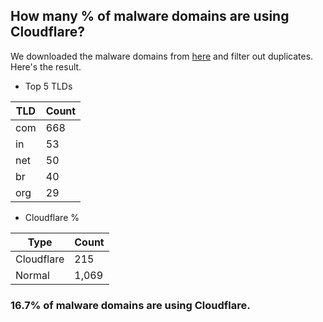 ## How many % of malware domains are using Cloudflare?


We downloaded the malware domains from [here](https://urlhaus.abuse.ch) and filter out duplicates.
Here's the result.


[//]: # (start replacement)


- Top 5 TLDs

| TLD | Count |
| --- | --- |
| com | 668 |
| in | 53 |
| net | 50 |
| br | 40 |
| org | 29 |


- Cloudflare %

| Type | Count |
| --- | --- |
| Cloudflare | 215 |
| Normal | 1,069 |


### 16.7% of malware domains are using Cloudflare.